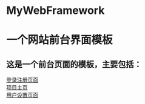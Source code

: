 # MyWebFramework
一个网站前台界面模板
===  
这是一个前台页面的模板，主要包括：<br>
---
[登录注册页面](https://github.com/cd547/MyWebFramework/blob/master/login.html)<br>
[项目主页](https://github.com/cd547/MyWebFramework/blob/master/index.html)<br>
[用户设置页面](https://github.com/cd547/MyWebFramework/blob/master/profile.html)<br>
